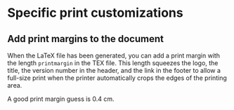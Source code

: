 # Specific print customizations

## Add print margins to the document

When the LaTeX file has been generated, you can add a print margin with the length `printmargin` in the TEX file. This length squeezes the logo, the title, the version number in the header, and the link in the footer to allow a full-size print when the printer automatically crops the edges of the printing area.

A good print margin guess is 0.4 cm.

